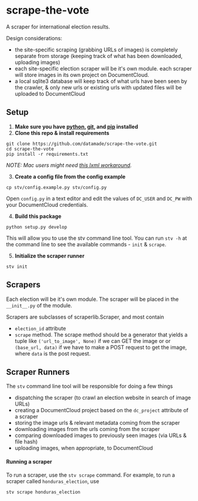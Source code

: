 # scrape-the-vote
A scraper for international election results. 

Design considerations:
- the site-specific scraping (grabbing URLs of images) is completely separate from storage (keeping track of what has been downloaded, uploading images)
- each site-specific election scraper will be it's own module. each scraper will store images in its own project on DocumentCloud.
- a local sqlite3 database will keep track of what urls have been seen by the crawler, & only new urls or existing urls with updated files will be uploaded to DocumentCloud

## Setup
1. **Make sure you have [python](https://www.python.org/), [git](http://www.git-scm.com/), and [pip](https://pip.pypa.io/en/stable/) installed**
2. **Clone this repo & install requirements**
  
  ```
  git clone https://github.com/datamade/scrape-the-vote.git
  cd scrape-the-vote
  pip install -r requirements.txt
  ```
  
  *NOTE: Mac users might need [this lxml workaround](http://stackoverflow.com/questions/22313407/clang-error-unknown-argument-mno-fused-madd-python-package-installation-fa).*
  
3. **Create a config file from the config example**
  
  ```
  cp stv/config.example.py stv/config.py
  ```

  Open ```config.py``` in a text editor and edit the values of ```DC_USER``` and ```DC_PW``` with your DocumentCloud credentials.

4. **Build this package**
  ```
  python setup.py develop
  ```
  This will allow you to use the stv command line tool. You can run `stv -h` at the command line to see the available commands - `init` & `scrape`.
  
5. **Initialize the scraper runner**
  ```
  stv init
  ```

## Scrapers
Each election will be it's own module. The scraper will be placed in the `__init__.py` of the module.

Scrapers are subclasses of scraperlib.Scraper, and most contain

- `election_id` attribute
- `scrape` method. The scrape method should be a generator that yields a tuple like `('url_to_image', None)` if we can GET the image or or `(base_url, data)` if we have to make a POST request to get the image, where `data` is the post request.


## Scraper Runners
The `stv` command line tool will be responsible for doing a few things

- dispatching the scraper (to crawl an election website in search of image URLs)
- creating a DocumentCloud project based on the `dc_project` attribute of a scraper
- storing the image urls & relevant metadata coming from the scraper
- downloading images from the urls coming from the scraper
- comparing downloaded images to previously seen images (via URLs & file hash)
- uploading images, when appropriate, to DocumentCloud

#### Running a scraper
To run a scraper, use the `stv scrape` command. For example, to run a scraper called ```honduras_election```, use
```
stv scrape honduras_election
```
